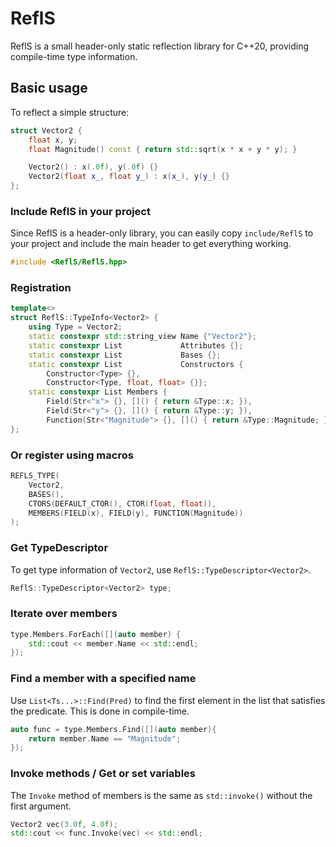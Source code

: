 # ReflS

ReflS is a small header-only static reflection library for C++20, providing compile-time type information.

## Basic usage

To reflect a simple structure:

```c++
struct Vector2 {
	float x, y;
	float Magnitude() const { return std::sqrt(x * x + y * y); }

	Vector2() : x(.0f), y(.0f) {}
	Vector2(float x_, float y_) : x(x_), y(y_) {}
};
```

### Include ReflS in your project

Since ReflS is a header-only library, you can easily copy `include/ReflS` to your project and include the main header to get everything working.

```c++
#include <ReflS/ReflS.hpp>
```

### Registration
```c++
template<>
struct ReflS::TypeInfo<Vector2> {
	using Type = Vector2;
	static constexpr std::string_view Name {"Vector2"};
	static constexpr List			  Attributes {};
	static constexpr List			  Bases {};
	static constexpr List			  Constructors {
		Constructor<Type> {},
		Constructor<Type, float, float> {}};
	static constexpr List Members {
		Field(Str<"x"> {}, []() { return &Type::x; }),
		Field(Str<"y"> {}, []() { return &Type::y; }),
		Function(Str<"Magnitude"> {}, []() { return &Type::Magnitude; })};
};
```

### Or register using macros

```c++
REFLS_TYPE(
	Vector2,
	BASES(),
	CTORS(DEFAULT_CTOR(), CTOR(float, float)),
	MEMBERS(FIELD(x), FIELD(y), FUNCTION(Magnitude))
);
```

### Get TypeDescriptor

To get type information of `Vector2`, use `ReflS::TypeDescriptor<Vector2>`.

```c++
ReflS::TypeDescriptor<Vector2> type;
```

### Iterate over members

```c++
type.Members.ForEach([](auto member) {
    std::cout << member.Name << std::endl;
});
```

### Find a member with a specified name

Use `List<Ts...>::Find(Pred)` to find the first element in the list that satisfies the predicate. This is done in compile-time.

```c++
auto func = type.Members.Find([](auto member){
    return member.Name == "Magnitude";
});
```

### Invoke methods / Get or set variables

The `Invoke` method of members is the same as `std::invoke()` without the first argument.

```c++
Vector2 vec(3.0f, 4.0f);
std::cout << func.Invoke(vec) << std::endl;
```